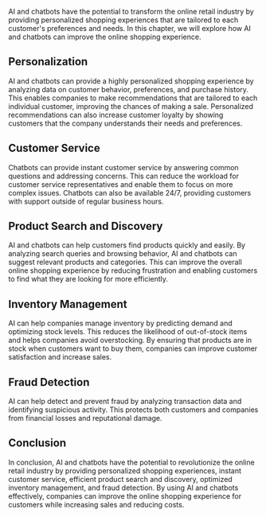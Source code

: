 
AI and chatbots have the potential to transform the online retail industry by providing personalized shopping experiences that are tailored to each customer's preferences and needs. In this chapter, we will explore how AI and chatbots can improve the online shopping experience.

Personalization
---------------

AI and chatbots can provide a highly personalized shopping experience by analyzing data on customer behavior, preferences, and purchase history. This enables companies to make recommendations that are tailored to each individual customer, improving the chances of making a sale. Personalized recommendations can also increase customer loyalty by showing customers that the company understands their needs and preferences.

Customer Service
----------------

Chatbots can provide instant customer service by answering common questions and addressing concerns. This can reduce the workload for customer service representatives and enable them to focus on more complex issues. Chatbots can also be available 24/7, providing customers with support outside of regular business hours.

Product Search and Discovery
----------------------------

AI and chatbots can help customers find products quickly and easily. By analyzing search queries and browsing behavior, AI and chatbots can suggest relevant products and categories. This can improve the overall online shopping experience by reducing frustration and enabling customers to find what they are looking for more efficiently.

Inventory Management
--------------------

AI can help companies manage inventory by predicting demand and optimizing stock levels. This reduces the likelihood of out-of-stock items and helps companies avoid overstocking. By ensuring that products are in stock when customers want to buy them, companies can improve customer satisfaction and increase sales.

Fraud Detection
---------------

AI can help detect and prevent fraud by analyzing transaction data and identifying suspicious activity. This protects both customers and companies from financial losses and reputational damage.

Conclusion
----------

In conclusion, AI and chatbots have the potential to revolutionize the online retail industry by providing personalized shopping experiences, instant customer service, efficient product search and discovery, optimized inventory management, and fraud detection. By using AI and chatbots effectively, companies can improve the online shopping experience for customers while increasing sales and reducing costs.
